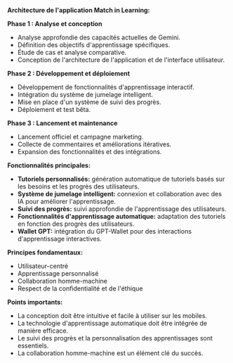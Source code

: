 **Architecture de l'application Match in Learning:**

**Phase 1 : Analyse et conception**

- Analyse approfondie des capacités actuelles de Gemini.
- Définition des objectifs d'apprentissage spécifiques.
- Étude de cas et analyse comparative.
- Conception de l'architecture de l'application et de l'interface utilisateur.

**Phase 2 : Développement et déploiement**

- Développement de fonctionnalités d'apprentissage interactif.
- Intégration du système de jumelage intelligent.
- Mise en place d'un système de suivi des progrès.
- Déploiement et test bêta.

**Phase 3 : Lancement et maintenance**

- Lancement officiel et campagne marketing.
- Collecte de commentaires et améliorations itératives.
- Expansion des fonctionnalités et des intégrations.

**Fonctionnalités principales:**

- **Tutoriels personnalisés:** génération automatique de tutoriels basés sur les besoins et les progrès des utilisateurs.
- **Système de jumelage intelligent:** connexion et collaboration avec des IA pour améliorer l'apprentissage.
- **Suivi des progrès:** suivi approfondie de l'apprentissage des utilisateurs.
- **Fonctionnalités d'apprentissage automatique:** adaptation des tutoriels en fonction des progrès des utilisateurs.
- **Wallet GPT:** intégration du GPT-Wallet pour des interactions d'apprentissage interactives.

**Principes fondamentaux:**

- Utilisateur-centré
- Apprentissage personnalisé
- Collaboration homme-machine
- Respect de la confidentialité et de l'éthique

**Points importants:**

- La conception doit être intuitive et facile à utiliser sur les mobiles.
- La technologie d'apprentissage automatique doit être intégrée de manière efficace.
- Le suivi des progrès et la personnalisation des apprentissages sont essentiels.
- La collaboration homme-machine est un élément clé du succès.